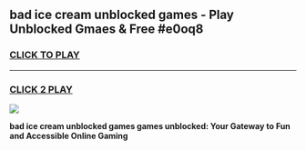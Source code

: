 
## bad ice cream unblocked games - Play Unblocked Gmaes & Free #e0oq8
<h3>
<a href="https://news.freeplayer.one?title=bad_ice_cream_unblocked_games&ref=03M">CLICK TO PLAY</a></h3>
<hr>

<h3>
<a href="https://news.freeplayer.one?title=bad_ice_cream_unblocked_games&ref=03M">CLICK 2 PLAY</a>
  
</h3>

<a href="https://news.freeplayer.one?title=bad_ice_cream_unblocked_games&ref=03M"><img src="https://clearcache.store/games.png"></a>


**bad ice cream unblocked games games unblocked: Your Gateway to Fun and Accessible Online Gaming**
